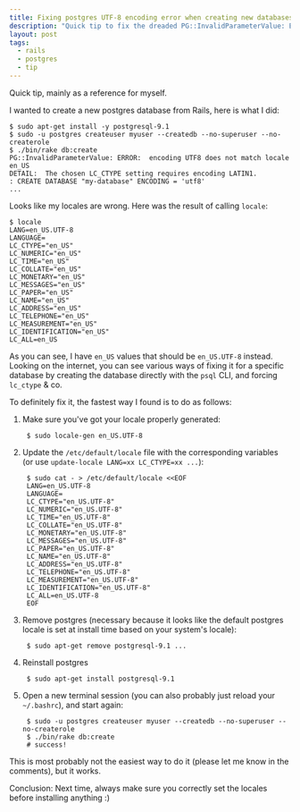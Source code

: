 ```yaml
---
title: Fixing postgres UTF-8 encoding error when creating new databases
description: "Quick tip to fix the dreaded PG::InvalidParameterValue: ERROR: encoding UTF8 does not match locale en_US. DETAIL: The chosen LC_CTYPE setting requires encoding LATIN1."
layout: post
tags:
  - rails
  - postgres
  - tip
---
```


Quick tip, mainly as a reference for myself.

I wanted to create a new postgres database from Rails, here is what I did:

    $ sudo apt-get install -y postgresql-9.1
    $ sudo -u postgres createuser myuser --createdb --no-superuser --no-createrole
    $ ./bin/rake db:create
    PG::InvalidParameterValue: ERROR:  encoding UTF8 does not match locale en_US
    DETAIL:  The chosen LC_CTYPE setting requires encoding LATIN1.
    : CREATE DATABASE "my-database" ENCODING = 'utf8'
    ...

Looks like my locales are wrong. Here was the result of calling `locale`:

    $ locale
    LANG=en_US.UTF-8
    LANGUAGE=
    LC_CTYPE="en_US"
    LC_NUMERIC="en_US"
    LC_TIME="en_US"
    LC_COLLATE="en_US"
    LC_MONETARY="en_US"
    LC_MESSAGES="en_US"
    LC_PAPER="en_US"
    LC_NAME="en_US"
    LC_ADDRESS="en_US"
    LC_TELEPHONE="en_US"
    LC_MEASUREMENT="en_US"
    LC_IDENTIFICATION="en_US"
    LC_ALL=en_US

As you can see, I have `en_US` values that should be `en_US.UTF-8` instead. Looking on the internet, you can see various ways of fixing it for a specific database by creating the database directly with the `psql` CLI, and forcing `lc_ctype` & co.

To definitely fix it, the fastest way I found is to do as follows:

1. Make sure you've got your locale properly generated:

        $ sudo locale-gen en_US.UTF-8

1. Update the `/etc/default/locale` file with the corresponding variables (or use `update-locale LANG=xx LC_CTYPE=xx ...`):

        $ sudo cat - > /etc/default/locale <<EOF
        LANG=en_US.UTF-8
        LANGUAGE=
        LC_CTYPE="en_US.UTF-8"
        LC_NUMERIC="en_US.UTF-8"
        LC_TIME="en_US.UTF-8"
        LC_COLLATE="en_US.UTF-8"
        LC_MONETARY="en_US.UTF-8"
        LC_MESSAGES="en_US.UTF-8"
        LC_PAPER="en_US.UTF-8"
        LC_NAME="en_US.UTF-8"
        LC_ADDRESS="en_US.UTF-8"
        LC_TELEPHONE="en_US.UTF-8"
        LC_MEASUREMENT="en_US.UTF-8"
        LC_IDENTIFICATION="en_US.UTF-8"
        LC_ALL=en_US.UTF-8
        EOF

1. Remove postgres (necessary because it looks like the default postgres locale is set at install time based on your system's locale):

        $ sudo apt-get remove postgresql-9.1 ...

1. Reinstall postgres

        $ sudo apt-get install postgresql-9.1

1. Open a new terminal session (you can also probably just reload your `~/.bashrc`), and start again:

        $ sudo -u postgres createuser myuser --createdb --no-superuser --no-createrole
        $ ./bin/rake db:create
        # success!

This is most probably not the easiest way to do it (please let me know in the comments), but it works.

Conclusion: Next time, always make sure you correctly set the locales before installing anything :)
